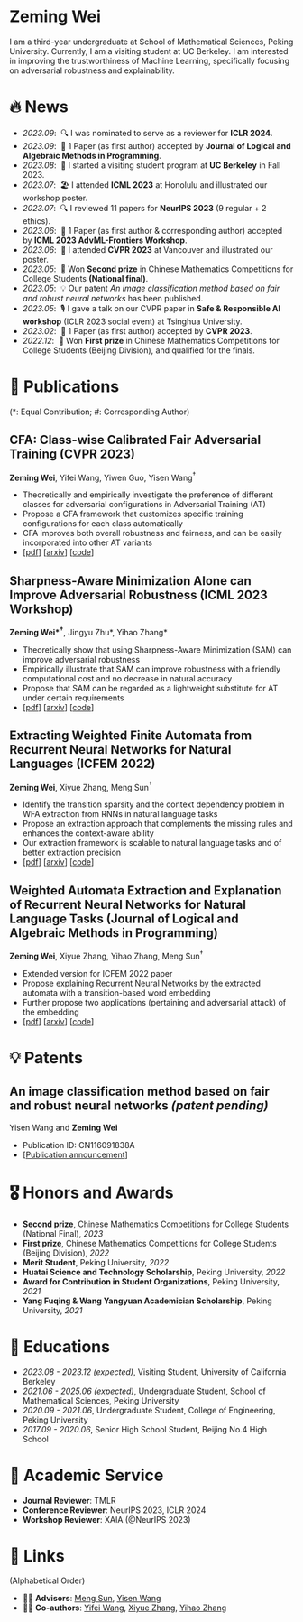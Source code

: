 # Zeming Wei
I am a third-year undergraduate at School of Mathematical Sciences, Peking University.
Currently, I am a visiting student at UC Berkeley.
I am interested in improving the trustworthiness of Machine Learning, specifically focusing on adversarial robustness and explainability.

# 🔥 News
- *2023.09*: &nbsp;🔍 I was nominated to serve as a reviewer for **ICLR 2024**.
- *2023.09*: &nbsp;🎉 1 Paper (as first author) accepted by **Journal of Logical and Algebraic Methods in Programming**.
- *2023.08*: &nbsp;🏫 I started a visiting student program at **UC Berkeley** in Fall 2023.
- *2023.07*: &nbsp;🏖 I attended **ICML 2023** at Honolulu and illustrated our workshop poster.
- *2023.07*: &nbsp;🔍 I reviewed 11 papers for **NeurIPS 2023** (9 regular + 2 ethics).
- *2023.06*: &nbsp;🎉 1 Paper (as first author & corresponding author) accepted by **ICML 2023 AdvML-Frontiers Workshop**.
- *2023.06*: &nbsp;🍁 I attended **CVPR 2023** at Vancouver and illustrated our poster.
- *2023.05*: &nbsp;🥈 Won **Second prize** in Chinese Mathematics Competitions for College Students **(National final)**.
- *2023.05*: &nbsp;💡 Our patent *An image classification method based on fair and robust neural networks* has been published.
- *2023.05*: &nbsp;🎙 I gave a talk on our CVPR paper in **Safe & Responsible AI workshop** (ICLR 2023 social event) at Tsinghua University.
- *2023.02*: &nbsp;🎉 1 Paper (as first author) accepted by **CVPR 2023**.
- *2022.12*: &nbsp;🥇 Won **First prize** in Chinese Mathematics Competitions for College Students (Beijing Division), and qualified for the finals.

# 📝 Publications
(\*: Equal Contribution; #: Corresponding Author)

## CFA: Class-wise Calibrated Fair Adversarial Training (CVPR 2023)
**Zeming Wei**, Yifei Wang, Yiwen Guo, Yisen Wang${}^\dagger$
- Theoretically and empirically investigate the preference of different classes for adversarial configurations in Adversarial Training (AT)
- Propose a CFA framework that customizes specific training configurations for each class automatically
- CFA improves both overall robustness and fairness, and can be easily incorporated into other AT variants
- [[pdf](https://openaccess.thecvf.com/content/CVPR2023/papers/Wei_CFA_Class-Wise_Calibrated_Fair_Adversarial_Training_CVPR_2023_paper.pdf)] [[arxiv](https://arxiv.org/abs/2303.14460)] [[code](https://github.com/PKU-ML/CFA)]

## Sharpness-Aware Minimization Alone can Improve Adversarial Robustness (ICML 2023 Workshop)
**Zeming Wei\*${}^{\boldsymbol\dagger}$**, Jingyu Zhu\*, Yihao Zhang\*
- Theoretically show that using Sharpness-Aware Minimization (SAM) can improve adversarial robustness
- Empirically illustrate that SAM can improve robustness with a friendly computational cost and no decrease in natural accuracy
- Propose that SAM can be regarded as a lightweight substitute for AT under certain requirements
- [[pdf](https://arxiv.org/pdf/2305.05392)] [[arxiv](https://arxiv.org/abs/2305.05392)] [[code](https://github.com/weizeming/SAM_AT)]


## Extracting Weighted Finite Automata from Recurrent Neural Networks for Natural Languages (ICFEM 2022)
**Zeming Wei**, Xiyue Zhang, Meng Sun${}^\dagger$
- Identify the transition sparsity and the context dependency problem in WFA extraction from RNNs in natural language tasks
- Propose an extraction approach that complements the missing rules and enhances the context-aware ability
- Our extraction framework is scalable to natural language tasks and of better extraction precision
- [[pdf](https://arxiv.org/pdf/2206.14621)] [[arxiv](https://arxiv.org/abs/2206.14621)] [[code](https://github.com/weizeming/Extract_WFA_from_RNN_for_NL)]


## Weighted Automata Extraction and Explanation of Recurrent Neural Networks for Natural Language Tasks (Journal of Logical and Algebraic Methods in Programming)
**Zeming Wei**, Xiyue Zhang, Yihao Zhang, Meng Sun${}^\dagger$
- Extended version for ICFEM 2022 paper
- Propose explaining Recurrent Neural Networks by the extracted automata with a transition-based word embedding
- Further propose two applications (pertaining and adversarial attack) of the embedding
- [[pdf](https://arxiv.org/pdf/2306.14040)] [[arxiv](https://arxiv.org/abs/2306.14040)] [[code](https://github.com/weizeming/Extract_WFA_from_RNN_for_NL)]


# 💡 Patents
## An image classification method based on fair and robust neural networks *(patent pending)*
Yisen Wang and **Zeming Wei**
- Publication ID: CN116091838A
- [[Publication announcement](http://epub.cnipa.gov.cn/patent/CN116091838A)]

# 🎖 Honors and Awards
- **Second prize**, Chinese Mathematics Competitions for College Students (National Final), *2023*
- **First prize**, Chinese Mathematics Competitions for College Students (Beijing Division), *2022*
- **Merit Student**, Peking University, *2022*
- **Huatai Science and Technology Scholarship**, Peking University, *2022*
- **Award for Contribution in Student Organizations**, Peking University, *2021*
- **Yang Fuqing & Wang Yangyuan Academician Scholarship**, Peking University, *2021*

# 📖 Educations
- *2023.08 - 2023.12 (expected)*, Visiting Student, University of California Berkeley
- *2021.06 - 2025.06 (expected)*, Undergraduate Student, School of Mathematical Sciences, Peking University
- *2020.09 - 2021.06*, Undergraduate Student, College of Engineering, Peking University
- *2017.09 - 2020.06*, Senior High School Student, Beijing No.4 High School

# 💼 Academic Service
- **Journal Reviewer**: TMLR
- **Conference Reviewer**: NeurIPS 2023, ICLR 2024
- **Workshop Reviewer**: XAIA (@NeurIPS 2023)

# 🔗 Links
(Alphabetical Order)
- 👨‍🏫 **Advisors**: [Meng Sun](https://www.math.pku.edu.cn/teachers/sunm/indexen.html), [Yisen Wang](https://yisenwang.github.io)
- 🧑‍🎓 **Co-authors**: [Yifei Wang](https://yifeiwang.me), [Xiyue Zhang](https://zhang-xiyue.github.io/), [Yihao Zhang](https://zhang-yihao.github.io/)

